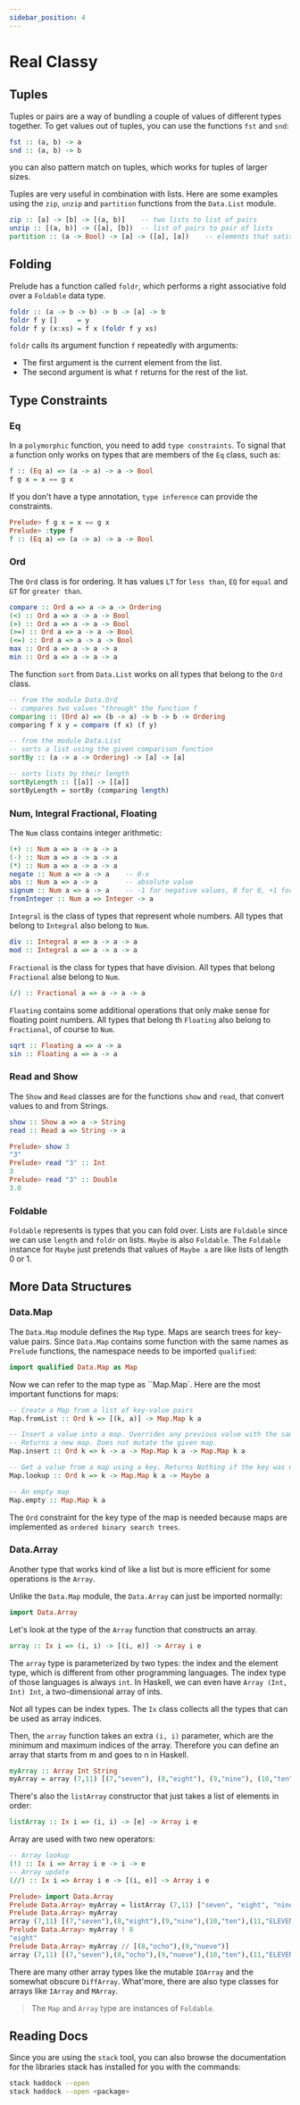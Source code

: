 ```yaml
---
sidebar_position: 4
---
```

# Real Classy

## Tuples

Tuples or pairs are a way of bundling a couple of values of different types together. To get values out of tuples, you can use the functions `fst` and `snd`:

```haskell
fst :: (a, b) -> a
snd :: (a, b) -> b
```

you can also pattern match on tuples, which works for tuples of larger sizes.

Tuples are very useful in combination with lists. Here are some examples using the `zip`, `unzip` and `partition` functions from the `Data.List` module.

```haskell
zip :: [a] -> [b] -> [(a, b)]    -- two lists to list of pairs
unzip :: [(a, b)] -> ([a], [b])  -- list of pairs to pair of lists
partition :: (a -> Bool) -> [a] -> ([a], [a])    -- elements that satisfy and don't satisfy a predicate
```

## Folding

Prelude has a function called `foldr`, which performs a right associative fold over a `Foldable` data type.

```haskell
foldr :: (a -> b -> b) -> b -> [a] -> b
foldr f y []     = y
foldr f y (x:xs) = f x (foldr f y xs)
```

`foldr` calls its argument function `f` repeatedly with arguments:

* The first argument is the current element from the list.
* The second argument is what `f` returns for the rest of the list.

## Type Constraints

### Eq

In a `polymorphic` function, you need to add `type constraints`. To signal that a function only works on types that are members of the `Eq` class, such as:

```haskell
f :: (Eq a) => (a -> a) -> a -> Bool
f g x = x == g x
```

If you don't have a type annotation, `type inference` can provide the constraints.

```haskell
Prelude> f g x = x == g x
Prelude> :type f
f :: (Eq a) => (a -> a) -> a -> Bool
```

### Ord

The `Ord` class is for ordering. It has values `LT` for `less than`, `EQ` for `equal` and `GT` for `greater than`.

```haskell
compare :: Ord a => a -> a -> Ordering
(<) :: Ord a => a -> a -> Bool
(>) :: Ord a => a -> a -> Bool
(>=) :: Ord a => a -> a -> Bool
(<=) :: Ord a => a -> a -> Bool
max :: Ord a => a -> a -> a
min :: Ord a => a -> a -> a
```

The function `sort` from `Data.List` works on all types that belong to the `Ord` class.

```haskell
-- from the module Data.Ord
-- compares two values "through" the function f
comparing :: (Ord a) => (b -> a) -> b -> b -> Ordering
comparing f x y = compare (f x) (f y)

-- from the module Data.List
-- sorts a list using the given comparison function
sortBy :: (a -> a -> Ordering) -> [a] -> [a]

-- sorts lists by their length
sortByLength :: [[a]] -> [[a]]
sortByLength = sortBy (comparing length)
```

### Num, Integral Fractional, Floating

The `Num` class contains integer arithmetic:

```haskell
(+) :: Num a => a -> a -> a
(-) :: Num a => a -> a -> a
(*) :: Num a => a -> a -> a
negate :: Num a => a -> a    -- 0-x
abs :: Num a => a -> a       -- absolute value
signum :: Num a => a -> a    -- -1 for negative values, 0 for 0, +1 for positive values
fromInteger :: Num a => Integer -> a
```

`Integral` is the class of types that represent whole numbers. All types that belong to `Integral` also belong to `Num`.

```haskell
div :: Integral a => a -> a -> a
mod :: Integral a => a -> a -> a
```

`Fractional` is the class for types that have division. All types that belong `Fractional` alse belong to `Num`.

```haskell
(/) :: Fractional a => a -> a -> a
```

`Floating` contains some additional operations that only make sense for floating point numbers. All types that belong th `Floating` also belong to `Fractional`, of course to `Num`.

```haskell
sqrt :: Floating a => a -> a
sin :: Floating a => a -> a
```

### Read and Show

The `Show` and `Read` classes are for the functions `show` and `read`, that convert values to and from Strings.

```haskell
show :: Show a => a -> String
read :: Read a => String -> a

Prelude> show 3
"3"
Prelude> read "3" :: Int
3
Prelude> read "3" :: Double
3.0
```

### Foldable

`Foldable` represents is types that you can fold over. Lists are `Foldable` since we can use `length` and `foldr` on lists. `Maybe` is also `Foldable`. The `Foldable` instance for `Maybe` just pretends that values of `Maybe a` are like lists of length 0 or 1.

## More Data Structures

### Data.Map

The `Data.Map` module defines the `Map` type. Maps are search trees for key-value pairs. Since `Data.Map` contains some function with the same names as `Prelude` functions, the namespace needs to be imported `qualified`:

```haskell
import qualified Data.Map as Map
```

Now we can refer to the map type as ``Map.Map`. Here are the most important functions for maps:

```haskell
-- Create a Map from a list of key-value pairs
Map.fromList :: Ord k => [(k, a)] -> Map.Map k a

-- Insert a value into a map. Overrides any previous value with the same key.
-- Returns a new map. Does not mutate the given map.
Map.insert :: Ord k => k -> a -> Map.Map k a -> Map.Map k a

-- Get a value from a map using a key. Returns Nothing if the key was not present in the map.
Map.lookup :: Ord k => k -> Map.Map k a -> Maybe a

-- An empty map
Map.empty :: Map.Map k a
```

The `Ord` constraint for the key type of the map is needed because maps are implemented as `ordered binary search trees`.

### Data.Array

Another type that works kind of like a list but is more efficient for some operations is the `Array`.

Unlike the `Data.Map` module, the `Data.Array` can just be imported normally:

```haskell
import Data.Array
```

Let's look at the type of the `Array` function that constructs an array.

```haskell
array :: Ix i => (i, i) -> [(i, e)] -> Array i e
```

The `array` type is parameterized by two types: the index and the element type, which is different from other programming languages. The index type of those languages is always `int`. In Haskell, we can even have `Array (Int, Int) Int`, a two-dimensional array of ints.

Not all types can be index types. The `Ix` class collects all the types that can be used as array indices.

Then, the `array` function takes an extra `(i, i)` parameter, which are the minimum and maximum indices of the array. Therefore you can define an array that starts from m and goes to n in Haskell.

```haskell
myArray :: Array Int String
myArray = array (7,11) [(7,"seven"), (8,"eight"), (9,"nine"), (10,"ten"), (11,"ELEVEN")]
```

There's also the `listArray` constructor that just takes a list of elements in order:

```haskell
listArray :: Ix i => (i, i) -> [e] -> Array i e
```

Array are used with two new operators:

```haskell
-- Array lookup
(!) :: Ix i => Array i e -> i -> e
-- Array update
(//) :: Ix i => Array i e -> [(i, e)] -> Array i e
```

```haskell
Prelude> import Data.Array
Prelude Data.Array> myArray = listArray (7,11) ["seven", "eight", "nine", "ten", "ELEVEN"]
Prelude Data.Array> myArray
array (7,11) [(7,"seven"),(8,"eight"),(9,"nine"),(10,"ten"),(11,"ELEVEN")]
Prelude Data.Array> myArray ! 8
"eight"
Prelude Data.Array> myArray // [(8,"ocho"),(9,"nueve")]
array (7,11) [(7,"seven"),(8,"ocho"),(9,"nueve"),(10,"ten"),(11,"ELEVEN")]
```

There are many other array types like the mutable `IOArray` and the somewhat obscure `DiffArray`. What'more, there are also type classes for arrays like `IArray` and `MArray`.

> The `Map` and `Array` type are instances of `Foldable`. 

## Reading Docs

Since you are using the `stack` tool, you can also browse the documentation for the libraries stack has installed for you with the commands:

```bash
stack haddock --open
stack haddock --open <package>
```

